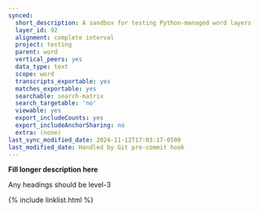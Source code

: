 ```yaml
---
synced:
  short_description: A sandbox for testing Python-managed word layers
  layer_id: 92
  alignment: complete interval
  project: testing
  parent: word
  vertical_peers: yes
  data_type: text
  scope: word
  transcripts_exportable: yes
  matches_exportable: yes
  searchable: search-matrix
  search_targetable: 'no'
  viewable: yes
  export_includeCounts: yes
  export_includeAnchorSharing: no
  extra: (none)
last_sync_modified_date: 2024-11-12T17:03:17-0500
last_modified_date: Handled by Git pre-commit hook
---
```


**Fill longer description here**

Any headings should be level-3


{% include linklist.html %}

